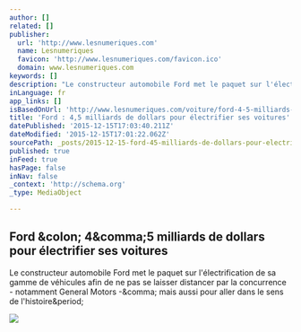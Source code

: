 ```yaml
---
author: []
related: []
publisher:
  url: 'http://www.lesnumeriques.com'
  name: Lesnumeriques
  favicon: 'http://www.lesnumeriques.com/favicon.ico'
  domain: www.lesnumeriques.com
keywords: []
description: "Le constructeur automobile Ford met le paquet sur l'électrification de sa gamme de véhicules afin de ne pas se laisser distancer par la concurrence - notamment General Motors -, mais aussi pour aller dans le sens de l'histoire."
inLanguage: fr
app_links: []
isBasedOnUrl: 'http://www.lesnumeriques.com/voiture/ford-4-5-milliards-dollars-pour-electrifier-voitures-n48087.html'
title: 'Ford : 4,5 milliards de dollars pour électrifier ses voitures'
datePublished: '2015-12-15T17:03:40.211Z'
dateModified: '2015-12-15T17:01:22.062Z'
sourcePath: _posts/2015-12-15-ford-45-milliards-de-dollars-pour-electrifier-ses-voiture.md
published: true
inFeed: true
hasPage: false
inNav: false
_context: 'http://schema.org'
_type: MediaObject

---
```

<article style=""><h1>Ford &amp;colon; 4&amp;comma;5 milliards de dollars pour électrifier ses voitures</h1><p>Le constructeur automobile Ford met le paquet sur l'électrification de sa gamme de véhicules afin de ne pas se laisser distancer par la concurrence - notamment General Motors -&amp;comma; mais aussi pour aller dans le sens de l'histoire&amp;period;</p><img src="http://img1.lesnumeriques.com/news/48/48087/ford-fast-charge-web.jpg" /></article>